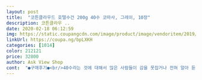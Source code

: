 ```yaml
---
layout: post 
title:  "코튼클라우드 호텔수건 200g 40수 코마사, 그레이, 10장" 
description: 코튼클라우 ..
date: 2020-02-18 06:12:59 
img: https://static.coupangcdn.com/image/product/image/vendoritem/2019/01/02/3720038977/3867f89f-7298-4b66-9e97-08bd9dffa553.jpg 
linkUrl: https://coupa.ng/bpLXKH 
categories: [1014] 
color: 212121 
price: 32800 
author: Ask View Shop 
cont:  "●구매후기●<br/>40수라는 것에 대해서 많은 사람들이 감을 못잡거나 전혀 알아 듣지 못합니다.<br/><br/>40수라서 엄청 부드러워요<br/>■ 가격<br/>■ 디자인<br/>■ 물 흡수<br/>■ 색상<br/>■ 재구매입니다.<br/><br/>■ 제품의 질<br/>가끔 앞뒷면이 다르게 나오는 수건들이 있는데 이제품은 같네요~^^<br/>개인별 호불호가 많이 다를것으로 보여지므로... <br/><br/>그래서 가장 좋은 기준으로 말씀드리면<br/>그래서 비슷한 후기가 아래에 하나 더 있어요~~^^<br/>그런 무늬나 특징이 없는 수건이 좋아서 구매했습니다.<br/><br/>그런 정도의 제품이 되겠습니다.<br/><br/>그리고 송♡타올 같은 메이커를 살 필요없어요<br/>그리고 수건 한쪽에 무늬가 있는 제품은 사용하다보면 수축이 되다보니<br/>그리고 앞면과 뒷면이 같습니다.<br/><br/>누나네 집에 보낸것도 연그레이 입니다.<br/> 가장 좋아보여요<br/>다른 집에 선물로 보내는 것도 좋을것 같아요.<br/><br/>두꺼워서 그런거같아요<br/>두꺼워서 그런지 머리랑 몸이랑 다 닦았는데도 물에 수건이 젖은느낌이 다른 수건에 비해 적습니다.<br/><br/>디자인은... <br/> 수건에 글자나 무늬가 없어서 아주 좋아요 ㅋㅋㅋㅋㅋ<br/>만지면 뽀송뽀송하구요<br/>면100%입니다.<br/> 국산이네요~~^^<br/>모텔이나 3~4성급 호텔에 가면 보통 크기의 수건이 있는데<br/>보통 수건은 여러차례 빨아야 흡수능력이 나타는데<br/>사용하고보니깐 생각보다 너무 좋아서<br/>사용하다보니 너무 좋아서 누나네 집에도 보내줬습니다.<br/><br/>상당히 두꺼워요~~<br/>상당히 두껍습니다.<br/><br/>색상은 연그레이로 구입해봤습니다.<br/><br/>샤워하고 몸이랑 머히 닦아도 수건이 다른 수건들보다 덜 젖어있어요<br/>샤워해보니 물흡수를 아주 잘 하는것 같습니다.<br/><br/>송♡타올은 같은 품질에 가격이 두세배 정도되요.<br/><br/>수건을 바꿀때가 되어 바꾸게 되었는데 두툼한 수건을 고르고 싶어 고심끝에 선택하게 되었어요.<br/> 제가 잘 버리는 성격이 못되어 최대한 두툼한것으로 고른다고 골랐는데 탁월한 선택이었던것 같아요.<br/> 받자마자 올릴까 하다가 한번 빨아보고 올리는게 맞는듯 하여 빨고 올렸는데 빨고나서도 두툼함이 계속 지속되었어요.<br/> 접는 사람에 따라 높이가 다를수 있겠지만 접었을때 대략 8cm가 되었고 세웠을때는 약 19cm정도 되었어요.<br/> 줄자가 녹실어 보기 좀 안좋을수 있으나 궁금하잖아요.<br/> 욕실에 넣었을때 잘들어갈지 안들어갈지... <br/>(저같은 분들을 위해 한번 재봤어요.<br/> 참고하시라고.<br/>.<br/>하지만 접으시는 방법의 따라 오차는 있을수 있으시겠죠?) 그래서 한번 재봤어요.<br/> 보아하니 약간의 실풀림(?) 현상(?)이 있었으나 뭐 약간정도라 그게 크게 영향을 줄 정도의 정도가 아닌듯하여 단점이라 볼수 없을것 같구요.<br/> 제 개인적으로는 수건이 잘 나온것 같아요.<br/> 한꺼번에 다 집에 있는 수건을 살수없기에 다음에도 이곳에서 구매할 의사가 있어요.<br/> 가격도 뭐 적당한것 같고요.<br/> 번창하세요^^<br/>양말도 한켤례에 2~3000원 하는걸보면 좋은 가격입니다.<br/><br/>우리집에서 쓰던것도 연그레이구요... <br/><br/>이 수건은 흡수 능력이 처음부터 좋네요~~^^<br/>이부분은 패스~~^^<br/>이상 구매후기입니다~^^<br/>일단 가격적인 면에서 만족합니다.<br/><br/>일반 행사때 돌리는 수선보다 훨씬 좋아요<br/>전 그레이 색상쪽으로 선택해봤습니다.<br/><br/>전 연한 그레이 색상쪽으로 선택해봤습니다.<br/><br/>제가 수건 개는 방법으로 했더니 두께감이 있어서 바로 풀리네요~~(사진참조)<br/>참고로 배송때 안내문으로 오는 첫 세탁 방법을 지켜서 하면 더욱 좋아요~^^<br/>한번 사서 5년 이상 사용한다고 생각하면 수건은 참 저렴한 것 같아요~~<br/>한장에 3000원남짓한 가격입니다.<br/><br/>행사나 무슨 일로 인해서 선물받은 홍보용 수건은 글씨가 적혀있어서 싫어요.<br/>.<br/><br/>흰색 수건을 강하게 좋아하시는 분도 있겠지만... <br/><br/>40수라는 것에 대해서 많은 사람들이 감을 못잡거나 전혀 알아 듣지 못합니다.<br/><br/>40수라서 엄청 부드러워요<br/>■ 가격<br/>■ 디자인<br/>■ 물 흡수<br/>■ 색상<br/>■ 재구매입니다.<br/><br/>■ 제품의 질<br/>가끔 앞뒷면이 다르게 나오는 수건들이 있는데 이제품은 같네요~^^<br/>개인별 호불호가 많이 다를것으로 보여지므로... <br/><br/>그래서 가장 좋은 기준으로 말씀드리면<br/>그래서 비슷한 후기가 아래에 하나 더 있어요~~^^<br/>그런 무늬나 특징이 없는 수건이 좋아서 구매했습니다.<br/><br/>그런 정도의 제품이 되겠습니다.<br/><br/>그리고 송♡타올 같은 메이커를 살 필요없어요<br/>그리고 수건 한쪽에 무늬가 있는 제품은 사용하다보면 수축이 되다보니<br/>그리고 앞면과 뒷면이 같습니다.<br/><br/>누나네 집에 보낸것도 연그레이 입니다.<br/> 가장 좋아보여요<br/>다른 집에 선물로 보내는 것도 좋을것 같아요.<br/><br/>두꺼워서 그런거같아요<br/>두꺼워서 그런지 머리랑 몸이랑 다 닦았는데도 물에 수건이 젖은느낌이 다른 수건에 비해 적습니다.<br/><br/>디자인은... <br/> 수건에 글자나 무늬가 없어서 아주 좋아요 ㅋㅋㅋㅋㅋ<br/>만지면 뽀송뽀송하구요<br/>면100%입니다.<br/> 국산이네요~~^^<br/>모텔이나 3~4성급 호텔에 가면 보통 크기의 수건이 있는데<br/>보통 수건은 여러차례 빨아야 흡수능력이 나타는데<br/>사용하고보니깐 생각보다 너무 좋아서<br/>사용하다보니 너무 좋아서 누나네 집에도 보내줬습니다.<br/><br/>상당히 두꺼워요~~<br/>상당히 두껍습니다.<br/><br/>색상은 연그레이로 구입해봤습니다.<br/><br/>샤워하고 몸이랑 머히 닦아도 수건이 다른 수건들보다 덜 젖어있어요<br/>샤워해보니 물흡수를 아주 잘 하는것 같습니다.<br/><br/>송♡타올은 같은 품질에 가격이 두세배 정도되요.<br/><br/>수건을 바꿀때가 되어 바꾸게 되었는데 두툼한 수건을 고르고 싶어 고심끝에 선택하게 되었어요.<br/> 제가 잘 버리는 성격이 못되어 최대한 두툼한것으로 고른다고 골랐는데 탁월한 선택이었던것 같아요.<br/> 받자마자 올릴까 하다가 한번 빨아보고 올리는게 맞는듯 하여 빨고 올렸는데 빨고나서도 두툼함이 계속 지속되었어요.<br/> 접는 사람에 따라 높이가 다를수 있겠지만 접었을때 대략 8cm가 되었고 세웠을때는 약 19cm정도 되었어요.<br/> 줄자가 녹실어 보기 좀 안좋을수 있으나 궁금하잖아요.<br/> 욕실에 넣었을때 잘들어갈지 안들어갈지... <br/>(저같은 분들을 위해 한번 재봤어요.<br/> 참고하시라고.<br/>.<br/>하지만 접으시는 방법의 따라 오차는 있을수 있으시겠죠?) 그래서 한번 재봤어요.<br/> 보아하니 약간의 실풀림(?) 현상(?)이 있었으나 뭐 약간정도라 그게 크게 영향을 줄 정도의 정도가 아닌듯하여 단점이라 볼수 없을것 같구요.<br/> 제 개인적으로는 수건이 잘 나온것 같아요.<br/> 한꺼번에 다 집에 있는 수건을 살수없기에 다음에도 이곳에서 구매할 의사가 있어요.<br/> 가격도 뭐 적당한것 같고요.<br/> 번창하세요^^<br/>양말도 한켤례에 2~3000원 하는걸보면 좋은 가격입니다.<br/><br/>우리집에서 쓰던것도 연그레이구요... <br/><br/>이 수건은 흡수 능력이 처음부터 좋네요~~^^<br/>이부분은 패스~~^^<br/>이상 구매후기입니다~^^<br/>일단 가격적인 면에서 만족합니다.<br/><br/>일반 행사때 돌리는 수선보다 훨씬 좋아요<br/>전 그레이 색상쪽으로 선택해봤습니다.<br/><br/>전 연한 그레이 색상쪽으로 선택해봤습니다.<br/><br/>제가 수건 개는 방법으로 했더니 두께감이 있어서 바로 풀리네요~~(사진참조)<br/>참고로 배송때 안내문으로 오는 첫 세탁 방법을 지켜서 하면 더욱 좋아요~^^<br/>한번 사서 5년 이상 사용한다고 생각하면 수건은 참 저렴한 것 같아요~~<br/>한장에 3000원남짓한 가격입니다.<br/><br/>행사나 무슨 일로 인해서 선물받은 홍보용 수건은 글씨가 적혀있어서 싫어요.<br/>.<br/><br/>흰색 수건을 강하게 좋아하시는 분도 있겠지만... <br/><br/>" 
---
```

